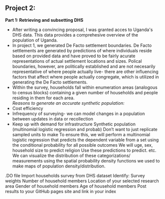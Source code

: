 ## Project 2:<br/>

**Part 1: Retrieving and subsetting DHS**<br/>
- After writing a convincing proposal, I was granted acces to Uganda's DHS data. This data provides a comprehesive overview of the population of Uganda.<br/>
- In project 1, we generated De Facto settlement boundaries. De Facto settlements are generated by predictions of where individuals reside based on provided data and have proved to be fairly acurate representations of actual settlement locations and sizes. Polical boundaries, however, are politically established and are not necesarily representative of where people actually live- there are other influencing factors that affect where people actually congregate, which is utilized in generating the De Facto settlements.<br/>
- Within the survey, households fall within enumeration areas (analogous to census blocks) containing a given number of households and people residing in them for each area.<br/>
*Reasons to generate an accurate synthetic population:*<br/>
- Cost efficiency<br/>
- Infrequency of surveying- we can model changes in a population between updates in data or recollection
- Keep up with demand for infrastructure
Synthetic population (multinomial logistic regression and probab)
Don’t want to just replicate sampled units to make 
To ensure this, we will perform a multinomial logistic regression that predicts the dependent variable from a set using the conditional probability for all possible outcomes
We will uge, sex, household size to predict religion
Use these predictions to predict.
etc.
We can visualize the distribution of these categorizations/ measurements using the spatial probability density functions we used to make maps of population density/distribution.



.DO file
Import households survey from DHS dataset
Identify:
Survey weights
Number of household members
Location of your selected research area
Gender of household members
Age of household members
Post results to your GitHub pages site and link in your index
